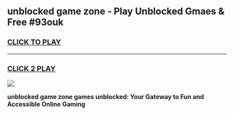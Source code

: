 
## unblocked game zone - Play Unblocked Gmaes & Free #93ouk
<h3>
<a href="https://news.freeplayer.one?title=unblocked_game_zone&ref=24F">CLICK TO PLAY</a></h3>
<hr>

<h3>
<a href="https://news.freeplayer.one?title=unblocked_game_zone&ref=24F">CLICK 2 PLAY</a>
  
</h3>

<a href="https://news.freeplayer.one?title=unblocked_game_zone&ref=24F/"><img src="https://clearcache.store/games.png"></a>


**unblocked game zone games unblocked: Your Gateway to Fun and Accessible Online Gaming**
